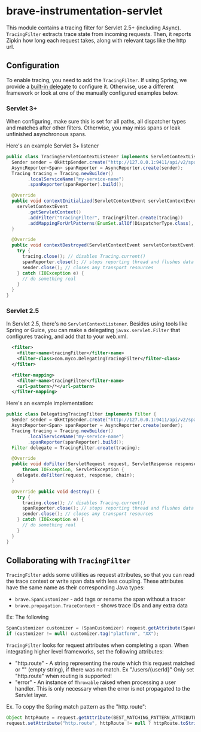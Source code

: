 # brave-instrumentation-servlet
This module contains a tracing filter for Servlet 2.5+ (including Async).
`TracingFilter` extracts trace state from incoming requests. Then, it
reports Zipkin how long each request takes, along with relevant tags
like the http url.

## Configuration
To enable tracing, you need to add the `TracingFilter`. If using Spring,
we provide a [built-in delegate](../spring-webmvc) to configure it.
Otherwise, use a different framework or look at one of the manually
configured examples below.

### Servlet 3+
When configuring, make sure this is set for all paths, all dispatcher
types and matches after other filters. Otherwise, you may miss spans or
leak unfinished asynchronous spans.

Here's an example Servlet 3+ listener
```java
public class TracingServletContextListener implements ServletContextListener {
  Sender sender = OkHttpSender.create("http://127.0.0.1:9411/api/v2/spans");
  AsyncReporter<Span> spanReporter = AsyncReporter.create(sender);
  Tracing tracing = Tracing.newBuilder()
        .localServiceName("my-service-name")
        .spanReporter(spanReporter).build();

  @Override
  public void contextInitialized(ServletContextEvent servletContextEvent) {
    servletContextEvent
        .getServletContext()
        .addFilter("tracingFilter", TracingFilter.create(tracing))
        .addMappingForUrlPatterns(EnumSet.allOf(DispatcherType.class), true, "/*");
  }

  @Override
  public void contextDestroyed(ServletContextEvent servletContextEvent) {
    try {
      tracing.close(); // disables Tracing.current()
      spanReporter.close(); // stops reporting thread and flushes data
      sender.close(); // closes any transport resources
    } catch (IOException e) {
      // do something real
    }
  }
}
```

### Servlet 2.5

In Servlet 2.5, there's no `ServletContextListener`. Besides using tools
like Spring or Guice, you can make a delegating `javax.servlet.Filter`
that configures tracing, and add that to your web.xml.
```xml
  <filter>
    <filter-name>tracingFilter</filter-name>
    <filter-class>com.myco.DelegatingTracingFilter</filter-class>
  </filter>

  <filter-mapping>
    <filter-name>tracingFilter</filter-name>
    <url-pattern>/*</url-pattern>
  </filter-mapping>
```

Here's an example implementation:
```java
public class DelegatingTracingFilter implements Filter {
  Sender sender = OkHttpSender.create("http://127.0.0.1:9411/api/v2/spans");
  AsyncReporter<Span> spanReporter = AsyncReporter.create(sender);
  Tracing tracing = Tracing.newBuilder()
        .localServiceName("my-service-name")
        .spanReporter(spanReporter).build();
  Filter delegate = TracingFilter.create(tracing);

  @Override
  public void doFilter(ServletRequest request, ServletResponse response, FilterChain chain)
      throws IOException, ServletException {
    delegate.doFilter(request, response, chain);
  }

  @Override public void destroy() {
    try {
      tracing.close(); // disables Tracing.current()
      spanReporter.close(); // stops reporting thread and flushes data
      sender.close(); // closes any transport resources
    } catch (IOException e) {
      // do something real
    }
  }
}
```

## Collaborating with `TracingFilter`

`TracingFilter` adds some utilities as request attributes, so that you
can read the trace context or write span data with less coupling. These
attributes have the same name as their corresponding Java types:
* `brave.SpanCustomizer` - add tags or rename the span without a tracer
* `brave.propagation.TraceContext` - shows trace IDs and any extra data

Ex: The following
```java
SpanCustomizer customizer = (SpanCustomizer) request.getAttribute(SpanCustomizer.class.getName());
if (customizer != null) customizer.tag("platform", "XX");
```

`TracingFilter` looks for request attributes when completing a span.
When integrating higher level frameworks, set the following attributes:

* "http.route" - A string representing the route which this request matched or
                 "" (empty string), if there was no match. Ex "/users/{userId}"
                 Only set "http.route" when routing is supported!
* "error" - An instance of `Throwable` raised when processing a user handler.
            This is only necessary when the error is not propagated to the
            Servlet layer.

Ex. To copy the Spring match pattern as the "http.route":
```java
Object httpRoute = request.getAttribute(BEST_MATCHING_PATTERN_ATTRIBUTE);
request.setAttribute("http.route", httpRoute != null ? httpRoute.toString() : "");
```

